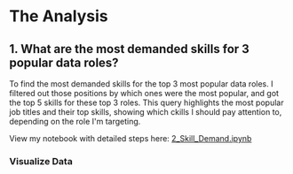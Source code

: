 # The Analysis

## 1. What are the most demanded skills for 3 popular data roles?

To find the most demanded skills for the top 3 most popular data roles. I filtered out those positions by which ones were the most popular, and got the top 5 skills for these top 3 roles. This query highlights the most popular job titles and their top skills, showing which ckills I should pay attention to, depending on the role I'm targeting.

View my notebook with detailed steps here:
[2_Skill_Demand.ipynb](Project/2_Skill_Demand.ipynb)

### Visualize Data
